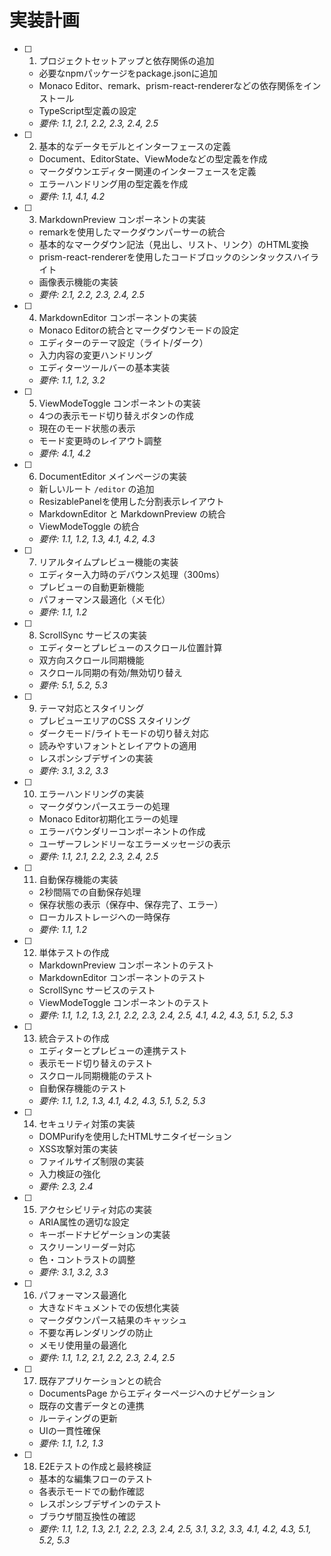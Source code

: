 # 実装計画

- [ ] 1. プロジェクトセットアップと依存関係の追加
  - 必要なnpmパッケージをpackage.jsonに追加
  - Monaco Editor、remark、prism-react-rendererなどの依存関係をインストール
  - TypeScript型定義の設定
  - _要件: 1.1, 2.1, 2.2, 2.3, 2.4, 2.5_

- [ ] 2. 基本的なデータモデルとインターフェースの定義
  - Document、EditorState、ViewModeなどの型定義を作成
  - マークダウンエディター関連のインターフェースを定義
  - エラーハンドリング用の型定義を作成
  - _要件: 1.1, 4.1, 4.2_

- [ ] 3. MarkdownPreview コンポーネントの実装
  - remarkを使用したマークダウンパーサーの統合
  - 基本的なマークダウン記法（見出し、リスト、リンク）のHTML変換
  - prism-react-rendererを使用したコードブロックのシンタックスハイライト
  - 画像表示機能の実装
  - _要件: 2.1, 2.2, 2.3, 2.4, 2.5_

- [ ] 4. MarkdownEditor コンポーネントの実装
  - Monaco Editorの統合とマークダウンモードの設定
  - エディターのテーマ設定（ライト/ダーク）
  - 入力内容の変更ハンドリング
  - エディターツールバーの基本実装
  - _要件: 1.1, 1.2, 3.2_

- [ ] 5. ViewModeToggle コンポーネントの実装
  - 4つの表示モード切り替えボタンの作成
  - 現在のモード状態の表示
  - モード変更時のレイアウト調整
  - _要件: 4.1, 4.2_

- [ ] 6. DocumentEditor メインページの実装
  - 新しいルート `/editor` の追加
  - ResizablePanelを使用した分割表示レイアウト
  - MarkdownEditor と MarkdownPreview の統合
  - ViewModeToggle の統合
  - _要件: 1.1, 1.2, 1.3, 4.1, 4.2, 4.3_

- [ ] 7. リアルタイムプレビュー機能の実装
  - エディター入力時のデバウンス処理（300ms）
  - プレビューの自動更新機能
  - パフォーマンス最適化（メモ化）
  - _要件: 1.1, 1.2_

- [ ] 8. ScrollSync サービスの実装
  - エディターとプレビューのスクロール位置計算
  - 双方向スクロール同期機能
  - スクロール同期の有効/無効切り替え
  - _要件: 5.1, 5.2, 5.3_

- [ ] 9. テーマ対応とスタイリング
  - プレビューエリアのCSS スタイリング
  - ダークモード/ライトモードの切り替え対応
  - 読みやすいフォントとレイアウトの適用
  - レスポンシブデザインの実装
  - _要件: 3.1, 3.2, 3.3_

- [ ] 10. エラーハンドリングの実装
  - マークダウンパースエラーの処理
  - Monaco Editor初期化エラーの処理
  - エラーバウンダリーコンポーネントの作成
  - ユーザーフレンドリーなエラーメッセージの表示
  - _要件: 1.1, 2.1, 2.2, 2.3, 2.4, 2.5_

- [ ] 11. 自動保存機能の実装
  - 2秒間隔での自動保存処理
  - 保存状態の表示（保存中、保存完了、エラー）
  - ローカルストレージへの一時保存
  - _要件: 1.1, 1.2_

- [ ] 12. 単体テストの作成
  - MarkdownPreview コンポーネントのテスト
  - MarkdownEditor コンポーネントのテスト
  - ScrollSync サービスのテスト
  - ViewModeToggle コンポーネントのテスト
  - _要件: 1.1, 1.2, 1.3, 2.1, 2.2, 2.3, 2.4, 2.5, 4.1, 4.2, 4.3, 5.1, 5.2, 5.3_

- [ ] 13. 統合テストの作成
  - エディターとプレビューの連携テスト
  - 表示モード切り替えのテスト
  - スクロール同期機能のテスト
  - 自動保存機能のテスト
  - _要件: 1.1, 1.2, 1.3, 4.1, 4.2, 4.3, 5.1, 5.2, 5.3_

- [ ] 14. セキュリティ対策の実装
  - DOMPurifyを使用したHTMLサニタイゼーション
  - XSS攻撃対策の実装
  - ファイルサイズ制限の実装
  - 入力検証の強化
  - _要件: 2.3, 2.4_

- [ ] 15. アクセシビリティ対応の実装
  - ARIA属性の適切な設定
  - キーボードナビゲーションの実装
  - スクリーンリーダー対応
  - 色・コントラストの調整
  - _要件: 3.1, 3.2, 3.3_

- [ ] 16. パフォーマンス最適化
  - 大きなドキュメントでの仮想化実装
  - マークダウンパース結果のキャッシュ
  - 不要な再レンダリングの防止
  - メモリ使用量の最適化
  - _要件: 1.1, 1.2, 2.1, 2.2, 2.3, 2.4, 2.5_

- [ ] 17. 既存アプリケーションとの統合
  - DocumentsPage からエディターページへのナビゲーション
  - 既存の文書データとの連携
  - ルーティングの更新
  - UIの一貫性確保
  - _要件: 1.1, 1.2, 1.3_

- [ ] 18. E2Eテストの作成と最終検証
  - 基本的な編集フローのテスト
  - 各表示モードでの動作確認
  - レスポンシブデザインのテスト
  - ブラウザ間互換性の確認
  - _要件: 1.1, 1.2, 1.3, 2.1, 2.2, 2.3, 2.4, 2.5, 3.1, 3.2, 3.3, 4.1, 4.2, 4.3, 5.1, 5.2, 5.3_
